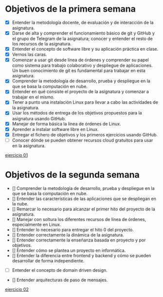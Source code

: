 # Objetivos de la primera semana
- [x] Entender la metodología docente, de evaluación y de interacción de la asignatura.
- [x] Darse de alta y comprender el funcionamiento básico de git y GitHub y el grupo de Telegram de la asignatura; conocer y entender el resto de los recursos de la asignatura.
- [x] Entender el concepto de software libre y su aplicación práctica en clase.
- [x] Vernos las caras.
- [x] Comenzar a usar git desde línea de órdenes y comprender su papel como sistema para trabajo colaborativo y despliegue de aplicaciones. Un buen conocimiento de git es fundamental para trabajar en esta asignatura.
- [x] Comprender la metodología de desarrollo, prueba y despliegue en la que se basa la computación en nube.
- [x] Entender en qué consiste el proyecto de la asignatura y comenzar a trabajar en el mismo.
- [x] Tener a punto una instalación Linux para llevar a cabo las actividades de la asignatura.
- [x] Usar los métodos de entrega de los objetivos propuestos para la asignatura usando GitHub.
- [x] Manejar de forma básica la línea de órdenes de Linux.
- [x] Aprender a instalar software libre en Linux.
- [x] Entregar el fichero de objetivos y los primeros ejercicios usando GitHub.
- [ ] Conocer dónde se pueden obtener recursos cloud gratuitos para usar en la asignatura.

[ejercicio 01](https://github.com/ouank/CC-ejercicios/blob/master/ej-01.md)

# Objetivos de la segunda semana
- [] Comprender la metodología de desarrollo, prueba y despliegue en la que se basa la computación en nube.
- [] Entender las características de las aplicaciones que se despliegan en la nube.
- [] Remarcar lo necesario para alcanzar el primer hito del proyecto de la asignatura.
- [] Manejar con soltura los diferentes recursos de línea de órdenes, especialmente en Linux.
- [] Entender lo necesario para entregar el hito 0 del proyecto.
- [] Entender correctamente la dinámica de la asignatura.
- [] Entender correctamente la enseñanza basada en proyecto y por objetivos. 
- [] Entender cómo se plantea un proyecto en informática. 
- [] Entender la diferencia entre frontend y backend y cómo se pueden desarrollar de forma independiente. 
- [ ] Entender el concepto de domain driven design.
- [] Entender arquitecturas de paso de mensajes.

[ejercicio 02](https://github.com/ouank/CC-ejercicios/blob/master/ej-02.md)
